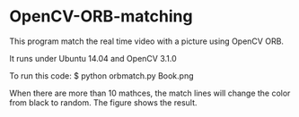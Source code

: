 # OpenCV-ORB-matching
This program match the real time video with a picture using OpenCV ORB.

It runs under Ubuntu 14.04 and OpenCV 3.1.0

To run this code:
$ python orbmatch.py Book.png

When there are more than 10 mathces, the match lines will change the color from black to random.
The figure shows the result.
